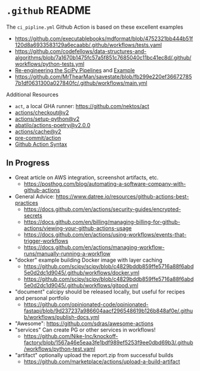 # `.github` README

The `ci_pipline.yml` Github Action is based on these excellent examples

- <https://github.com/executablebooks/mdformat/blob/4752321bb444b51f120d8a6933583129a6ecaabb/.github/workflows/tests.yaml>
- <https://github.com/codefellows/data-structures-and-algorithms/blob/7a1670b1475fc57a5f851c7685040c11bc41ec8d/.github/workflows/python-tests.yml>
- [Re-engineering the SciPy Pipelines](https://labs.quansight.org/blog/2021/10/re-engineering-cicd-pipelines-for-scipy/) and [Example](https://github.com/scipy/scipy/blob/c4829bddb859ffe5716a88f6abd5e0d2dc1d9045/.github/workflows/linux_meson.yml)
- <https://github.com/MrThearMan/savestate/blob/fb299e220ef366727857b1df0631300a027840fc/.github/workflows/main.yml>

Additional Resources

- `act`, a local GHA runner: <https://github.com/nektos/act>
- [actions/checkout@v2](https://github.com/actions/checkout)
- [actions/setup-python@v2](https://github.com/actions/setup-python)
- [abatilo/actions-poetry@v2.0.0](https://github.com/abatilo/actions-poetry)
- [actions/cache@v2](https://github.com/marketplace/actions/cache)
- [pre-commit/action](https://github.com/pre-commit/action)
- [Github Action Syntax](https://docs.github.com/en/actions/using-workflows/workflow-syntax-for-github-actions)

## In Progress

- Great article on AWS integration, screenshot artifacts, etc.
  - <https://posthog.com/blog/automating-a-software-company-with-github-actions>
- General Advice: <https://www.datree.io/resources/github-actions-best-practices>
  - <https://docs.github.com/en/actions/security-guides/encrypted-secrets>
  - <https://docs.github.com/en/billing/managing-billing-for-github-actions/viewing-your-github-actions-usage>
  - <https://docs.github.com/en/actions/using-workflows/events-that-trigger-workflows>
  - <https://docs.github.com/en/actions/managing-workflow-runs/manually-running-a-workflow>
- "docker" example building Docker image with layer caching
  - <https://github.com/scipy/scipy/blob/c4829bddb859ffe5716a88f6abd5e0d2dc1d9045/.github/workflows/docker.yml>
  - <https://github.com/scipy/scipy/blob/c4829bddb859ffe5716a88f6abd5e0d2dc1d9045/.github/workflows/gitpod.yml>
- "document" calcipy should be released locally, but useful for recipes and personal portfolio
  - <https://github.com/opinionated-code/opinionated-fastapi/blob/9d237237a986604aacf296548619b126b848af0e/.github/workflows/publish-docs.yml>
- "Awesome": <https://github.com/sdras/awesome-actions>
- "services" Can create PG or other services in workflows!
  - <https://github.com/Nike-Inc/knockoff-factory/blob/1567a46e5eaa3fe1bdf989ef5253f9ee0dbd69b3/.github/workflows/python-test.yaml>
- "artifact" optionally upload the report.zip from successful builds
  - <https://github.com/marketplace/actions/upload-a-build-artifact>
